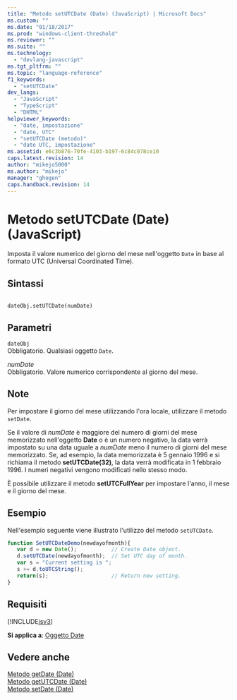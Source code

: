 ```yaml
---
title: "Metodo setUTCDate (Date) (JavaScript) | Microsoft Docs"
ms.custom: ""
ms.date: "01/18/2017"
ms.prod: "windows-client-threshold"
ms.reviewer: ""
ms.suite: ""
ms.technology: 
  - "devlang-javascript"
ms.tgt_pltfrm: ""
ms.topic: "language-reference"
f1_keywords: 
  - "setUTCDate"
dev_langs: 
  - "JavaScript"
  - "TypeScript"
  - "DHTML"
helpviewer_keywords: 
  - "date, impostazione"
  - "date, UTC"
  - "setUTCDate (metodo)"
  - "date UTC, impostazione"
ms.assetid: e6c3b876-70fe-4103-b197-6c84c078ce10
caps.latest.revision: 14
author: "mikejo5000"
ms.author: "mikejo"
manager: "ghogen"
caps.handback.revision: 14
---
```

# Metodo setUTCDate (Date) (JavaScript)
Imposta il valore numerico del giorno del mese nell'oggetto `Date` in base al formato UTC \(Universal Coordinated Time\).  
  
## Sintassi  
  
```  
  
dateObj.setUTCDate(numDate)   
```  
  
## Parametri  
 `dateObj`  
 Obbligatorio.  Qualsiasi oggetto `Date`.  
  
 *numDate*  
 Obbligatorio.  Valore numerico corrispondente al giorno del mese.  
  
## Note  
 Per impostare il giorno del mese utilizzando l'ora locale, utilizzare il metodo `setDate`.  
  
 Se il valore di *numDate* è maggiore del numero di giorni del mese memorizzato nell'oggetto **Date** o è un numero negativo, la data verrà impostato su una data uguale a *numDate* meno il numero di giorni del mese memorizzato.  Se, ad esempio, la data memorizzata è 5 gennaio 1996 e si richiama il metodo **setUTCDate\(32\)**, la data verrà modificata in 1 febbraio 1996.  I numeri negativi vengono modificati nello stesso modo.  
  
 È possibile utilizzare il metodo **setUTCFullYear** per impostare l'anno, il mese e il giorno del mese.  
  
## Esempio  
 Nell'esempio seguente viene illustrato l'utilizzo del metodo `setUTCDate`.  
  
```javascript  
function SetUTCDateDemo(newdayofmonth){  
   var d = new Date();           // Create Date object.  
   d.setUTCDate(newdayofmonth);  // Set UTC day of month.  
   var s = "Current setting is ";  
   s += d.toUTCString();   
   return(s);                    // Return new setting.  
}  
```  
  
## Requisiti  
 [!INCLUDE[jsv3](../../javascript/reference/includes/jsv3-md.md)]  
  
 **Si applica a**: [Oggetto Date](../../javascript/reference/date-object-javascript.md)  
  
## Vedere anche  
 [Metodo getDate \(Date\)](../../javascript/reference/getdate-method-date-javascript.md)   
 [Metodo getUTCDate \(Date\)](../../javascript/reference/getutcdate-method-date-javascript.md)   
 [Metodo setDate \(Date\)](../../javascript/reference/setdate-method-date-javascript.md)